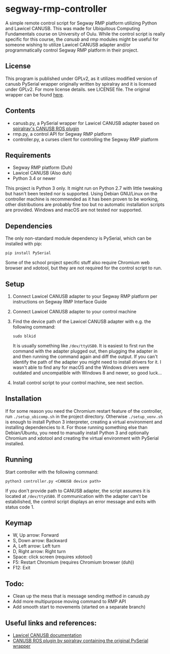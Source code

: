 # segway-rmp-controller

A simple remote control script for Segway RMP platform utilizing Python and Lawicel CANUSB. This
was made for Ubiquitous Computing Fundamentals course on University of Oulu. While the control
script is really specific for this course, the *canusb* and *rmp* modules might be useful for
someone wishing to utilize Lawicel CANUSB adapter and/or programmatically control Segway
RMP platform in their project.

## License
This program is published under GPLv2, as it utilizes modified version of canusb PySerial
wrapper originally written by spiralray and it is licensed under GPLv2. For more license details.
see LICENSE file. The original wrapper can be found [here][wrapper].

## Contents

* canusb.py, a PySerial wrapper for Lawicel CANUSB adapter based on
[spiralray's CANUSB ROS plugin][wrapper]
* rmp.py, a control API for Segway RMP platform
* controller.py, a curses client for controlling the Segway RMP platform

## Requirements
* Segway RMP platform (Duh)
* Lawicel CANUSB (Also duh)
* Python 3.4 or newer

This project is Python 3 only. It might run on Python 2.7 with little tweaking but hasn't been
tested nor is supported. Using Debian GNU/Linux on the controller machine is recommended as it has
been proven to be working, other distributions are probably fine too but no automatic installation
scripts are provided. Windows and macOS are not tested nor supported.

## Dependencies
The only non-standard module dependency is PySerial, which can be installed with pip:

`pip install PySerial`

Some of the school project specific stuff also require Chromium web browser and xdotool, but
they are not required for the control script to run.

## Setup
1. Connect Lawicel CANUSB adapter to your Segway RMP platform per instructions on Segway RMP
   Interface Guide
2. Connect Lawicel CANUSB adapter to your control machine
3. Find the device path of the Lawicel CANUSB adapter with e.g. the following command:

    `sudo blkid`

    It is usually something like `/dev/ttyUSB0`. It is easiest to first run the command
    with the adapter plugged out, then plugging the adapter in and then running the command again
    and diff the output. If you can't identify the path of the adapter you might need to install
    drivers for it. I wasn't able to find any for macOS and the Windows drivers were outdated and
    uncompatible with Windows 8 and newer, so good luck...

4. Install control script to your control machine, see next section.

## Installation

If for some reason you need the Chromium restart feature of the controller, run
`./setup_ubicomp.sh` in the project directory. Otherwise `./setup_venv.sh` is enough to install
Python 3 interpreter, creating a virtual environment and installing dependencies to it. For
those running something else than Debian/Ubuntu, you need to manually install Python 3 and
optionally Chromium and xdotool and creating the virtual environment with PySerial installed.

## Running

Start controller with the following command:

`python3 controller.py <CANUSB device path>`

If you don't provide path to CANUSB adapter, the script assumes it is located at `/dev/ttyUSB0`.
If communication with the adapter can't be estabilished, the control script displays an error
message and exits with status code 1.

## Keymap
* W, Up arrow: Forward
* S, Down arrow: Backward
* A, Left arrow: Left turn
* D, Right arrow: Right turn
* Space: click screen (requires xdotool)
* F5: Restart Chromium (requires Chromium browser (duh))
* F12: Exit

## Todo:
* Clean up the mess that is message sending method in canusb.py
* Add more multipurpose moving command to RMP API
* Add smooth start to movements (started on a separate branch)

## Useful links and references:
* [Lawicel CANUSB documentation][CANUSB]
* [CANUSB ROS plugin by spiralray containing the original PySerial wrapper][wrapper]

[CANUSB]: http://www.can232.com/docs/canusb_manual.pdf
[wrapper]: https://github.com/spiralray/canusb
